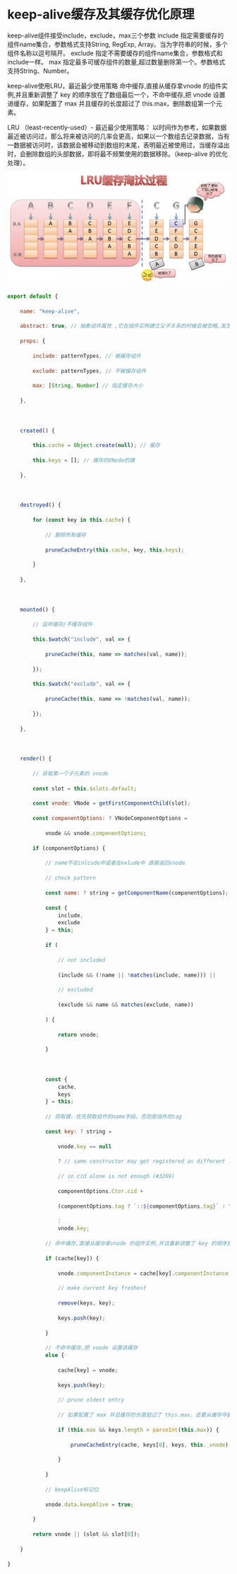 # keep-alive缓存及其缓存优化原理

keep-alive组件接受include，exclude，max三个参数
include 指定需要缓存的组件name集合，参数格式支持String, RegExp, Array。当为字符串的时候，多个组件名称以逗号隔开。
exclude 指定不需要缓存的组件name集合，参数格式和include一样。
max 指定最多可缓存组件的数量,超过数量删除第一个。参数格式支持String、Number。

keep-alive使用LRU，最近最少使用策略
命中缓存,直接从缓存拿vnode 的组件实例,并且重新调整了 key 的顺序放在了数组最后一个，不命中缓存,把 vnode 设置进缓存，如果配置了 max 并且缓存的长度超过了 this.max，删除数组第一个元素。

LRU （least-recently-used）- 最近最少使用策略：
以时间作为参考，如果数据最近被访问过，那么将来被访问的几率会更高，如果以一个数组去记录数据，当有一数据被访问时，该数据会被移动到数组的末尾，表明最近被使用过，当缓存溢出时，会删除数组的头部数据，即将最不频繁使用的数据移除。（keep-alive 的优化处理）。

![LRU](../imgs/LRU.png)


```js
export default {

    name: "keep-alive",

    abstract: true, // 抽象组件属性 ,它在组件实例建立父子关系的时候会被忽略,发生在 initLifecycle 的过程中

    props: {

        include: patternTypes, // 被缓存组件

        exclude: patternTypes, // 不被缓存组件

        max: [String, Number] // 指定缓存大小

    },



    created() {

        this.cache = Object.create(null); // 缓存

        this.keys = []; // 缓存的VNode的键

    },



    destroyed() {

        for (const key in this.cache) {

            // 删除所有缓存

            pruneCacheEntry(this.cache, key, this.keys);

        }

    },



    mounted() {

        // 监听缓存/不缓存组件

        this.$watch("include", val => {

            pruneCache(this, name => matches(val, name));

        });

        this.$watch("exclude", val => {

            pruneCache(this, name => !matches(val, name));

        });

    },



    render() {

        // 获取第一个子元素的 vnode

        const slot = this.$slots.default;

        const vnode: VNode = getFirstComponentChild(slot);

        const componentOptions: ? VNodeComponentOptions =

            vnode && vnode.componentOptions;

        if (componentOptions) {

            // name不在inlcude中或者在exlude中 直接返回vnode

            // check pattern

            const name: ? string = getComponentName(componentOptions);

            const {
                include,
                exclude
            } = this;

            if (

                // not included

                (include && (!name || !matches(include, name))) ||

                // excluded

                (exclude && name && matches(exclude, name))

            ) {

                return vnode;

            }



            const {
                cache,
                keys
            } = this;

            // 获取键，优先获取组件的name字段，否则是组件的tag

            const key: ? string =

                vnode.key == null

                ? // same constructor may get registered as different local components

                // so cid alone is not enough (#3269)

                componentOptions.Ctor.cid +

                (componentOptions.tag ? `::${componentOptions.tag}` : "")

                :
                vnode.key;

            // 命中缓存,直接从缓存拿vnode 的组件实例,并且重新调整了 key 的顺序放在了最后一个

            if (cache[key]) {

                vnode.componentInstance = cache[key].componentInstance;

                // make current key freshest

                remove(keys, key);

                keys.push(key);

            }

            // 不命中缓存,把 vnode 设置进缓存
            else {

                cache[key] = vnode;

                keys.push(key);

                // prune oldest entry

                // 如果配置了 max 并且缓存的长度超过了 this.max，还要从缓存中删除第一个

                if (this.max && keys.length > parseInt(this.max)) {

                    pruneCacheEntry(cache, keys[0], keys, this._vnode);

                }

            }

            // keepAlive标记位

            vnode.data.keepAlive = true;

        }

        return vnode || (slot && slot[0]);

    }

}
```
